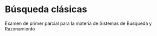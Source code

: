 # Búsqueda clásicas
Examen de primer parcial para la materia de Sistemas de Búsqueda y Razonamiento
